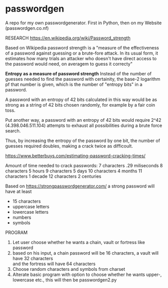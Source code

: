 # passwordgen
A repo for my own passwordgenerator. First in Python, then on my Website (passwordgen.co.nf)

RESEARCH
https://en.wikipedia.org/wiki/Password_strength

Based on Wikipedia password strength is a "measure of the effectiveness of a password against
guessing or a brute-fore attack. In its usual form, it estimates how many trials an attacker 
who doesn't have direct access to the password would need, on averagem to guess it correcty"

**Entropy as a measure of password strength**
Instead of the number of guesses needed to find the password with certainity, the base-2 logarithm
pf that number is given, which is the number of "entropy bits" in a password.

A password with an entropy of 42 bits calculated in this way would be as strong as a string
of 42 bits chosen randomly, for example by a fair coin toss. 

Put another way, a password with an entropy of 42 bits would require 2^42 (4.398.046.511.104)
attempts to exhaust all possibilities during a brute force search. 

Thus, by increasing the entropy of the password by one bit, the number of guesses required
doubles, making a crack twice as difficoult. 


https://www.betterbuys.com/estimating-password-cracking-times/

Amount of time needed to crack passwords:
7 characters 	.29 miliseconds
8 characters	5 hours
9 characters	5 days
10 characters	4 months 
11 characters	1 decade
12 characters	2 centuries

Based on https://strongpasswordgenerator.com/ a strong password will have at least 
- 15 characters
- uppercase letters
- lowercase letters
- numbers
- symbols 


PROGRAM
1. Let user choose whether he wants a chain, vault or fortress like password
2. based on his input, a chain password will be 16 characters, a vault will have 32 characters  
   and the fortress will have 64 characters
3. Choose random characters and symbols from charset
4. Alterate basic program with option to choose whether he wants upper-, lowercase etc., 
   this will then be passwordgen2.py
